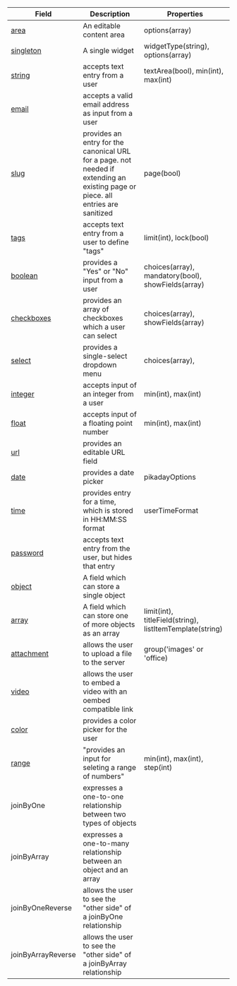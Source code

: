 | Field | Description | Properties |
|-------|-------------|------------|
|[area](field-types/area.md) | An editable content area | options(array) |
|[singleton](field-types/singleton.md) | A single widget | widgetType(string), options(array) |
|[string](field-types/string.md) | accepts text entry from a user | textArea(bool), min(int), max(int) |
|[email](field-types/email.md) | accepts a valid email address as input from a user	|
|[slug](field-types/slug.md) | provides an entry for the canonical URL for a page. not needed if extending an existing page or piece. all entries are sanitized | page(bool) |
|[tags](field-types/tags.md) | accepts text entry from a user to define "tags" | limit(int), lock(bool) |
|[boolean](field-types/boolean.md) | provides a "Yes" or "No" input from a user | choices(array), mandatory(bool), showFields(array) |
|[checkboxes](field-types/checkbox.md) | provides an array of checkboxes which a user can select | choices(array), showFields(array) 
|[select](field-types/select.md) | provides a single-select dropdown menu | choices(array), |
|[integer](field-types/integer.md) | accepts input of an integer from a user | min(int), max(int) |
|[float](field-types/float.md) | accepts input of a floating point number | min(int), max(int) |
|[url](field-types/url.md) | provides an editable URL field |
|[date](field-types/date.md) |	provides a date picker | pikadayOptions |
|[time](field-types/time.md) |	provides entry for a time, which is stored in HH:MM:SS format | userTimeFormat |
|[password](field-types/password.md) |	accepts text entry from the user, but hides that entry |	
|[object](field-types/object.md) | A field which can store a single object	|
|[array](field-types/array.md) | A field which can store one of more objects as an array | limit(int), titleField(string), listItemTemplate(string) |
|[attachment](field-types/attachment.md) | allows the user to upload a file to the server | group('images' or 'office) |
|[video](field-types/video.md) | allows the user to embed a video with an oembed compatible link |
|[color](field-types/color.md) | provides a color picker for the user |
|[range](field-types/range.md) | "provides an input for seleting a range of numbers" | min(int), max(int), step(int) |
|joinByOne | expresses a one-to-one relationship between two types of objects |
|joinByArray | expresses a one-to-many relationship between an object and an array |
|joinByOneReverse | allows the user to see the "other side" of a joinByOne relationship	|
|joinByArrayReverse | allows the user to see the "other side" of a joinByArray relationship	|
